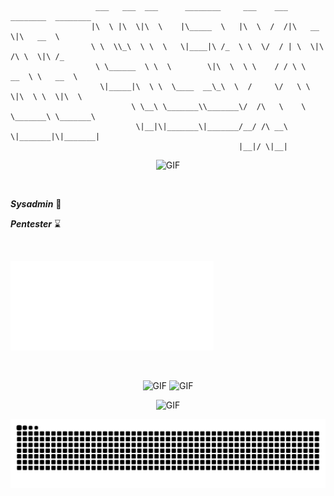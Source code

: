 ```
                   ___   ___  ___      ________     ___    ___ ________  ________     
                  |\  \ |\  \|\  \    |\_____  \   |\  \  /  /|\   __  \|\   __  \    
                  \ \  \\_\  \ \  \   \|____|\ /_  \ \  \/  / | \  \|\ /\ \  \|\ /_   
                   \ \______  \ \  \        \|\  \  \ \    / / \ \   __  \ \   __  \  
                    \|_____|\  \ \  \____  __\_\  \  /     \/   \ \  \|\  \ \  \|\  \ 
                           \ \__\ \_______\\_______\/  /\   \    \ \_______\ \_______\
                            \|__|\|_______\|_______/__/ /\ __\    \|_______|\|_______|
                                                   |__|/ \|__|
```
<p align="center">
  <img src="https://github.com/user-attachments/assets/35282207-14a6-44b8-b06c-de0f4ec5ba85" alt="GIF" width="1000"/>
</p>

<br>

**_Sysadmin_** 🔵

**_Pentester_** ⌛

<br>

<p align="left">
  <a href="https://monkeytype.com/profile/4l3xBB">
    <img src="https://raw.githubusercontent.com/4l3xBB/4l3xBB/monkeytype-readme/monkeytype-readme.svg" alt="My Monkeytype profile" width="325" />
  </a>
</p>

<br>

<p align="center">
  <img src="https://github.com/user-attachments/assets/83595756-505d-4491-96d5-aed603228415" alt="GIF" width="300"/>
  <img src="https://github.com/user-attachments/assets/20a21944-4960-477f-ae92-ec65f1bf814d" alt="GIF" width="200"/>
</p>

<p align="center">
  <img src="https://github.com/user-attachments/assets/35282207-14a6-44b8-b06c-de0f4ec5ba85" alt="GIF" width="1000"/>
</p>

<p align="center">
  <img src="https://github.com/4l3xBB/4l3xBB/blob/output/github-contribution-grid-snake-dark.svg" alt="snake:D"/>
</p>
